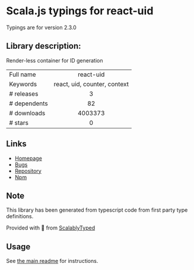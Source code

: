 
# Scala.js typings for react-uid

Typings are for version 2.3.0

## Library description:
Render-less container for ID generation

|                    |                 |
| ------------------ | :-------------: |
| Full name          | react-uid |
| Keywords           | react, uid, counter, context |
| # releases         | 3 |
| # dependents       | 82 |
| # downloads        | 4003373 |
| # stars            | 0 |

## Links
- [Homepage](https://github.com/thearnica/react-uid#readme)
- [Bugs](https://github.com/thearnica/react-uid/issues)
- [Repository](https://github.com/thearnica/react-uid)
- [Npm](https://www.npmjs.com/package/react-uid)
    


## Note
This library has been generated from typescript code from first party type definitions.

Provided with :purple_heart: from [ScalablyTyped](https://github.com/oyvindberg/ScalablyTyped)

## Usage
See [the main readme](../../readme.md) for instructions.


